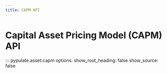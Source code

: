 ```yaml
---
title: CAPM API
---
```


# Capital Asset Pricing Model (CAPM) API

::: pypulate.asset.capm
    options:
      show_root_heading: false
      show_source: false 